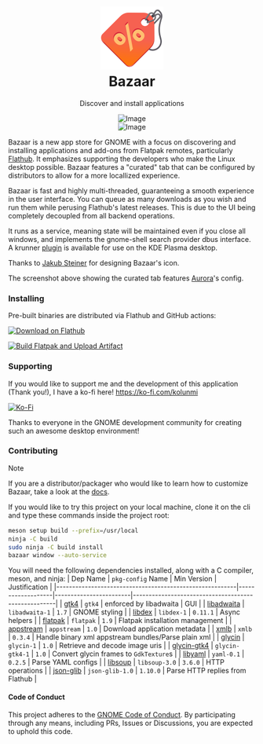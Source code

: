 <h1 align="center">
<img src="data/icons/hicolor/scalable/apps/io.github.kolunmi.Bazaar.svg" width="128" height="128" />
<br/>
Bazaar
</h1>

<p align="center">Discover and install applications</p>

<div align="center">
<img height="512" alt="Image" src="https://github.com/user-attachments/assets/0a149911-7edb-48c4-84e7-d4e64be80c0d" />
</div>

<div align="center">
<img height="512" alt="Image" src="https://github.com/user-attachments/assets/c63c8256-aae4-48a7-a4b0-68f60af3f980" />
</div>

Bazaar is a new app store for GNOME with a focus on discovering and
installing applications and add-ons from Flatpak remotes, particularly
[Flathub](https://flathub.org/). It emphasizes supporting the
developers who make the Linux desktop possible. Bazaar features a
"curated" tab that can be configured by distributors to allow for a
more locallized experience.

Bazaar is fast and highly multi-threaded, guaranteeing a smooth
experience in the user interface. You can queue as many downloads as 
you wish and run them while perusing Flathub's latest releases. 
This is due to the UI being completely decoupled from all backend operations.

It runs as a service, meaning state will be maintained even if you
close all windows, and implements the gnome-shell search provider dbus
interface. A krunner
[plugin](https://github.com/ublue-os/krunner-bazaar) is available for
use on the KDE Plasma desktop.

Thanks to [Jakub Steiner](http://jimmac.eu) for designing Bazaar's
icon.

The screenshot above showing the curated tab features
[Aurora](https://getaurora.dev/en)'s config.

### Installing

Pre-built binaries are distributed via Flathub and GitHub actions:

<a href='https://flathub.org/apps/details/io.github.kolunmi.Bazaar'><img width='240' alt='Download on Flathub' src='https://flathub.org/assets/badges/flathub-badge-en.png'/></a>

[![Build Flatpak and Upload Artifact](https://github.com/kolunmi/bazaar/actions/workflows/build-flatpak.yml/badge.svg)](https://github.com/kolunmi/bazaar/actions/workflows/build-flatpak.yml)

### Supporting

If you would like to support me and the development of this
application (Thank you!), I have a ko-fi here! <https://ko-fi.com/kolunmi> 

[![Ko-Fi](https://img.shields.io/badge/Ko--fi-F16061?style=for-the-badge&logo=ko-fi&logoColor=white)](https://ko-fi.com/kolunmi)

Thanks to everyone in the GNOME development community for creating
such an awesome desktop environment!

### Contributing

> [!NOTE]
> If you are a distributor/packager who would like to learn how to
customize Bazaar, take a look at the [docs](/docs/overview.org).

If you would like to try this project on your local machine, clone it
on the cli and type these commands inside the project root:

```sh
meson setup build --prefix=/usr/local
ninja -C build
sudo ninja -C build install
bazaar window --auto-service
```

You will need the following dependencies installed, along with a C compiler, meson, and ninja:
| Dep Name                                                | `pkg-config` Name | Min Version            | Justification                                       |
|---------------------------------------------------------|-------------------|------------------------|-----------------------------------------------------|
| [gtk4](https://gitlab.gnome.org/GNOME/gtk/)             | `gtk4`            | enforced by libadwaita | GUI                                                 |
| [libadwaita](https://gitlab.gnome.org/GNOME/libadwaita) | `libadwaita-1`    | `1.7`                  | GNOME styling                                       |
| [libdex](https://gitlab.gnome.org/GNOME/libdex)         | `libdex-1`        | `0.11.1`               | Async helpers                                       |
| [flatpak](https://github.com/flatpak/flatpak)           | `flatpak`         | `1.9`                  | Flatpak installation management                     |
| [appstream](https://github.com/ximion/appstream)        | `appstream`       | `1.0`                  | Download application metadata                       |
| [xmlb](https://github.com/hughsie/libxmlb)              | `xmlb`            | `0.3.4`                | Handle binary xml appstream bundles/Parse plain xml |
| [glycin](https://gitlab.gnome.org/GNOME/glycin)         | `glycin-1`        | `1.0`                  | Retrieve and decode image uris                      |
| [glycin-gtk4](https://gitlab.gnome.org/GNOME/glycin)    | `glycin-gtk4-1`   | `1.0`                  | Convert glycin frames to `GdkTexture`s              |
| [libyaml](https://github.com/yaml/libyaml)              | `yaml-0.1`        | `0.2.5`                | Parse YAML configs                                  |
| [libsoup](https://gitlab.gnome.org/GNOME/libsoup)       | `libsoup-3.0`     | `3.6.0`                | HTTP operations                                     |
| [json-glib](https://gitlab.gnome.org/GNOME/json-glib)   | `json-glib-1.0`   | `1.10.0`               | Parse HTTP replies from Flathub                     |


#### Code of Conduct

This project adheres to the [GNOME Code of Conduct](https://conduct.gnome.org/). By participating through any means, including PRs, Issues or Discussions, you are expected to uphold this code.
